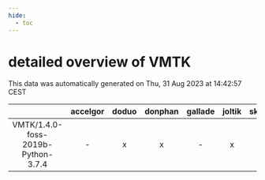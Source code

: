```yaml
---
hide:
  - toc
---
```


detailed overview of VMTK
=========================


This data was automatically generated on Thu, 31 Aug 2023 at 14:42:57 CEST  

| |accelgor|doduo|donphan|gallade|joltik|skitty|swalot|victini|
| :---: | :---: | :---: | :---: | :---: | :---: | :---: | :---: | :---: |
|VMTK/1.4.0-foss-2019b-Python-3.7.4|-|x|x|-|x|x|x|x|
